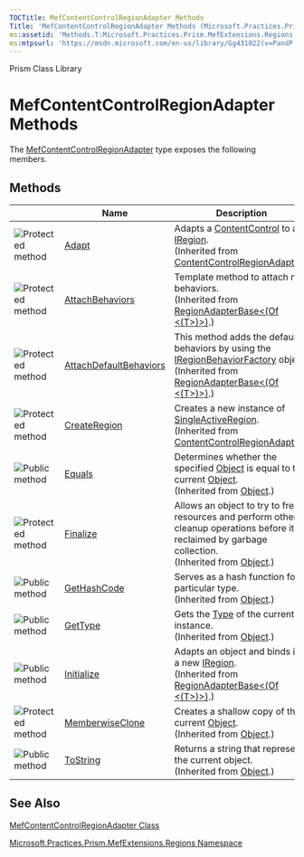 ```yaml
---
TOCTitle: MefContentControlRegionAdapter Methods
Title: 'MefContentControlRegionAdapter Methods (Microsoft.Practices.Prism.MefExtensions.Regions)'
ms:assetid: 'Methods.T:Microsoft.Practices.Prism.MefExtensions.Regions.MefContentControlRegionAdapter'
ms:mtpsurl: 'https://msdn.microsoft.com/en-us/library/Gg431022(v=PandP.50)'
---
```


Prism Class Library

MefContentControlRegionAdapter Methods
======================================

The [MefContentControlRegionAdapter](https://msdn.microsoft.com/t:microsoft.practices.prism.mefextensions.regions.mefcontentcontrolregionadapter) type exposes the following members.

Methods
-------

<span id="methodTableToggle"></span>
<table>

<thead>
<tr class="header">
<th> </th>
<th>Name</th>
<th>Description</th>
</tr>
</thead>
<tbody>
<tr class="odd">
<td><img src="https://msdn.microsoft.com/en-us/Gg431022.protmethod(en-us,PandP.50).gif" title="Protected method" /></td>
<td><a href="https://msdn.microsoft.com/m:microsoft.practices.prism.regions.contentcontrolregionadapter.adapt(microsoft.practices.prism.regions.iregion%2csystem.windows.controls.contentcontrol)">Adapt</a></td>
<td><div class="summary">
Adapts a <a href="http://msdn.microsoft.com/en-us/library/ms609797">ContentControl</a> to an <a href="https://msdn.microsoft.com/t:microsoft.practices.prism.regions.iregion">IRegion</a>.
</div>
(Inherited from <a href="https://msdn.microsoft.com/t:microsoft.practices.prism.regions.contentcontrolregionadapter">ContentControlRegionAdapter</a>.)</td>
</tr>
<tr class="even">
<td><img src="https://msdn.microsoft.com/en-us/Gg431022.protmethod(en-us,PandP.50).gif" title="Protected method" /></td>
<td><a href="https://msdn.microsoft.com/m:microsoft.practices.prism.regions.regionadapterbase%601.attachbehaviors(microsoft.practices.prism.regions.iregion%2c%600)">AttachBehaviors</a></td>
<td><div class="summary">
Template method to attach new behaviors.
</div>
(Inherited from <a href="https://msdn.microsoft.com/t:microsoft.practices.prism.regions.regionadapterbase%601">RegionAdapterBase&lt;(Of &lt;(T&gt;)&gt;)</a>.)</td>
</tr>
<tr class="odd">
<td><img src="https://msdn.microsoft.com/en-us/Gg431022.protmethod(en-us,PandP.50).gif" title="Protected method" /></td>
<td><a href="https://msdn.microsoft.com/m:microsoft.practices.prism.regions.regionadapterbase%601.attachdefaultbehaviors(microsoft.practices.prism.regions.iregion%2c%600)">AttachDefaultBehaviors</a></td>
<td><div class="summary">
This method adds the default behaviors by using the <a href="https://msdn.microsoft.com/t:microsoft.practices.prism.regions.iregionbehaviorfactory">IRegionBehaviorFactory</a> object.
</div>
(Inherited from <a href="https://msdn.microsoft.com/t:microsoft.practices.prism.regions.regionadapterbase%601">RegionAdapterBase&lt;(Of &lt;(T&gt;)&gt;)</a>.)</td>
</tr>
<tr class="even">
<td><img src="https://msdn.microsoft.com/en-us/Gg431022.protmethod(en-us,PandP.50).gif" title="Protected method" /></td>
<td><a href="https://msdn.microsoft.com/m:microsoft.practices.prism.regions.contentcontrolregionadapter.createregion">CreateRegion</a></td>
<td><div class="summary">
Creates a new instance of <a href="https://msdn.microsoft.com/t:microsoft.practices.prism.regions.singleactiveregion">SingleActiveRegion</a>.
</div>
(Inherited from <a href="https://msdn.microsoft.com/t:microsoft.practices.prism.regions.contentcontrolregionadapter">ContentControlRegionAdapter</a>.)</td>
</tr>
<tr class="odd">
<td><img src="https://msdn.microsoft.com/en-us/Gg431022.pubmethod(en-us,PandP.50).gif" title="Public method" /></td>
<td><a href="http://msdn.microsoft.com/en-us/library/bsc2ak47">Equals</a></td>
<td><div class="summary">
Determines whether the specified <a href="http://msdn.microsoft.com/en-us/library/e5kfa45b">Object</a> is equal to the current <a href="http://msdn.microsoft.com/en-us/library/e5kfa45b">Object</a>.
</div>
(Inherited from <a href="http://msdn.microsoft.com/en-us/library/e5kfa45b">Object</a>.)</td>
</tr>
<tr class="even">
<td><img src="https://msdn.microsoft.com/en-us/Gg431022.protmethod(en-us,PandP.50).gif" title="Protected method" /></td>
<td><a href="http://msdn.microsoft.com/en-us/library/4k87zsw7">Finalize</a></td>
<td><div class="summary">
Allows an object to try to free resources and perform other cleanup operations before it is reclaimed by garbage collection.
</div>
(Inherited from <a href="http://msdn.microsoft.com/en-us/library/e5kfa45b">Object</a>.)</td>
</tr>
<tr class="odd">
<td><img src="https://msdn.microsoft.com/en-us/Gg431022.pubmethod(en-us,PandP.50).gif" title="Public method" /></td>
<td><a href="http://msdn.microsoft.com/en-us/library/zdee4b3y">GetHashCode</a></td>
<td><div class="summary">
Serves as a hash function for a particular type.
</div>
(Inherited from <a href="http://msdn.microsoft.com/en-us/library/e5kfa45b">Object</a>.)</td>
</tr>
<tr class="even">
<td><img src="https://msdn.microsoft.com/en-us/Gg431022.pubmethod(en-us,PandP.50).gif" title="Public method" /></td>
<td><a href="http://msdn.microsoft.com/en-us/library/dfwy45w9">GetType</a></td>
<td><div class="summary">
Gets the <a href="http://msdn.microsoft.com/en-us/library/42892f65">Type</a> of the current instance.
</div>
(Inherited from <a href="http://msdn.microsoft.com/en-us/library/e5kfa45b">Object</a>.)</td>
</tr>
<tr class="odd">
<td><img src="https://msdn.microsoft.com/en-us/Gg431022.pubmethod(en-us,PandP.50).gif" title="Public method" /></td>
<td><a href="https://msdn.microsoft.com/m:microsoft.practices.prism.regions.regionadapterbase%601.initialize(%600%2csystem.string)">Initialize</a></td>
<td><div class="summary">
Adapts an object and binds it to a new <a href="https://msdn.microsoft.com/t:microsoft.practices.prism.regions.iregion">IRegion</a>.
</div>
(Inherited from <a href="https://msdn.microsoft.com/t:microsoft.practices.prism.regions.regionadapterbase%601">RegionAdapterBase&lt;(Of &lt;(T&gt;)&gt;)</a>.)</td>
</tr>
<tr class="even">
<td><img src="https://msdn.microsoft.com/en-us/Gg431022.protmethod(en-us,PandP.50).gif" title="Protected method" /></td>
<td><a href="http://msdn.microsoft.com/en-us/library/57ctke0a">MemberwiseClone</a></td>
<td><div class="summary">
Creates a shallow copy of the current <a href="http://msdn.microsoft.com/en-us/library/e5kfa45b">Object</a>.
</div>
(Inherited from <a href="http://msdn.microsoft.com/en-us/library/e5kfa45b">Object</a>.)</td>
</tr>
<tr class="odd">
<td><img src="https://msdn.microsoft.com/en-us/Gg431022.pubmethod(en-us,PandP.50).gif" title="Public method" /></td>
<td><a href="http://msdn.microsoft.com/en-us/library/7bxwbwt2">ToString</a></td>
<td><div class="summary">
Returns a string that represents the current object.
</div>
(Inherited from <a href="http://msdn.microsoft.com/en-us/library/e5kfa45b">Object</a>.)</td>
</tr>
</tbody>
</table>

See Also
--------


[MefContentControlRegionAdapter Class](https://msdn.microsoft.com/t:microsoft.practices.prism.mefextensions.regions.mefcontentcontrolregionadapter)

[Microsoft.Practices.Prism.MefExtensions.Regions Namespace](https://msdn.microsoft.com/n:microsoft.practices.prism.mefextensions.regions)
